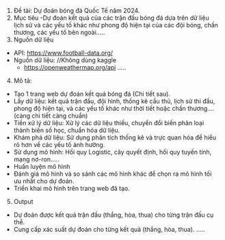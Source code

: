 1. Đề tài: Dự đoán bóng đá Quốc Tế năm 2024.
2. Mục tiêu
-Dự đoán kết quả của các trận đấu bóng đá dựa trên dữ liệu lịch sử và các yếu tố khác như phong độ hiện tại của các đội bóng, chấn thương, các yếu tố bên ngoài.....
3. Nguồn dữ liệu
- API: https://www.football-data.org/
- Nguồn dữ liệu:
  //Không dùng kaggle
  + https://openweathermap.org/api
  .....
4. Mô tả:
- Tạo 1 trang web dự đoán kết quả bóng đá (Chi tiết sau).
- Lấy dữ liệu: kết quả trận đấu, đội hình, thống kê cầu thủ, lịch sử thi đấu, phong độ hiện tại, và các yếu tố khác như thời tiết hoặc chấn thương.... (càng chi tiết càng chuẩn)
- Tiền xử lý dữ liệu: Xử lý các dữ liệu thiếu, chuyển đổi biến phân loại thành biến số học, chuẩn hóa dữ liệu.
- Khám phá dữ liệu: Sử dụng phân tích thống kê và trực quan hóa để hiểu rõ hơn về các yếu tố ảnh hưởng.
- Sử dụng mô hình: Hồi quy Logistic, cây quyết định, hồi quy tuyến tính, mạng nơ-ron.....
- Huấn luyện mô hình
- Đánh giá mô hình và so sánh các mô hình khác để chọn ra mô hình tối ưu nhất cho dự đoán.
- Triển khai mô hình trên trang web đã tạo.
5. Output
- Dự đoán được kết quả trận đấu (thắng, hòa, thua) cho từng trận đấu cụ thể.
- Cung cấp xác suất dự đoán cho từng kết quả (thắng, hòa, thua).
.....
